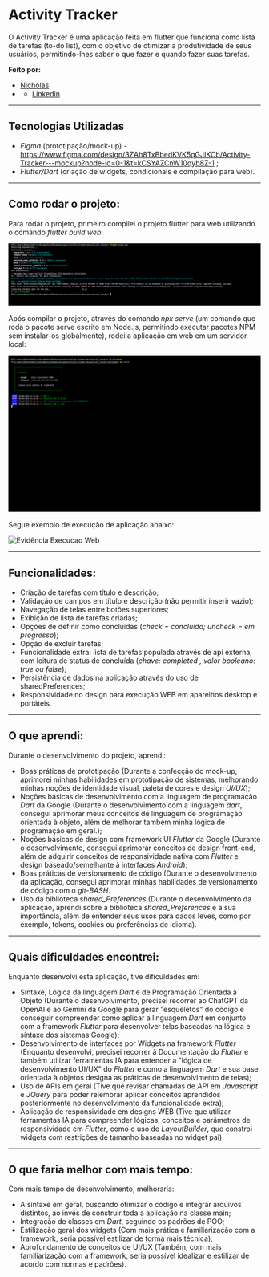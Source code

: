#  Activity Tracker

O Activity Tracker é uma aplicação feita em flutter que funciona como lista de tarefas (to-do list), com o objetivo de otimizar a produtividade de seus usuários, permitindo-lhes saber o que fazer e quando fazer suas tarefas.

**Feito por:** 
- [Nicholas](https://github.com/taldoNicholas)
- - [Linkedin](https://www.linkedin.com/in/nicholashcrangel/)

---

##  Tecnologias Utilizadas

- *Figma* (prototipação/mock-up) - https://www.figma.com/design/3ZAh8TxBbedKVK5qGJIKCb/Activity-Tracker---mockup?node-id=0-1&t=kCSYAZCnW10qyb8Z-1 ;
- *Flutter/Dart* (criação de widgets, condicionais e compilação para web).

---

##  Como rodar o projeto:

Para rodar o projeto, primeiro compilei o projeto flutter para web utilizando o comando *flutter build web*:

![Evidência Build Web](assets/images/evidenciasBuildweb.png)

Após compilar o projeto, através do comando *npx serve* (um comando que roda o pacote serve escrito em Node.js, permitindo executar pacotes NPM sem instalar-os globalmente), rodei a aplicação em web em um servidor local:

![Evidência Build Web](assets/images/evidenciasServidornpx.png)

Segue exemplo de execução de aplicação abaixo:

![Evidência Execucao Web](assets/gifs/gifExecucaoAplicacao.gif)

---

##  Funcionalidades:

- Criação de tarefas com título e descrição;
- Validação de campos em título e descrição (não permitir inserir vazio);
- Navegação de telas entre botões superiores;
- Exibição de lista de tarefas criadas;
- Opções de definir como concluídas (*check = concluída; uncheck = em progresso*);
- Opção de excluir tarefas;
- Funcionalidade extra: lista de tarefas populada através de api externa, com leitura de status de concluída (*chave: completed , valor booleano: true ou false*);
- Persistência de dados na aplicação através do uso de sharedPreferences;
- Responsividade no design para execução WEB em aparelhos desktop e portáteis.

---

## O que aprendi:

Durante o desenvolvimento do projeto, aprendi:
- Boas práticas de prototipação (Durante a confecção do mock-up, aprimorei minhas habilidades em prototipação de sistemas, melhorando minhas noções de identidade visual, paleta de cores e design *UI/UX*);
- Noções básicas de desenvolvimento com a linguagem de programação *Dart* da Google (Durante o desenvolvimento com a linguagem *dart*, consegui aprimorar meus conceitos de linguagem de programação orientada à objeto, além de melhorar também minha lógica de programação em geral.);
- Noções básicas de design com framework UI *Flutter* da Google (Durante o desenvolvimento, consegui aprimorar conceitos de design front-end, além de adquirir conceitos de responsividade nativa com *Flutter* e design baseado/semelhante à interfaces *Android*);
- Boas práticas de versionamento de código (Durante o desenvolvimento da aplicação, consegui aprimorar minhas habilidades de versionamento de código com o *git-BASH*.
- Uso da biblioteca *shared_Preferences* (Durante o desenvolvimento da aplicação, aprendi sobre a biblioteca *shared_Preferences* e a sua importância, além de entender seus usos para dados leves, como por exemplo, tokens, cookies ou preferências de idioma).

---

## Quais dificuldades encontrei:

Enquanto desenvolvi esta aplicação, tive dificuldades em:
- Sintaxe, Lógica da linguagem *Dart* e de Programação Orientada à Objeto (Durante o desenvolvimento, precisei recorrer ao ChatGPT da OpenAI e ao Gemini da Google para gerar "esqueletos" do código e conseguir compreender como aplicar a linguagem *Dart* em conjunto com a framework *Flutter* para desenvolver telas baseadas na lógica e síntaxe dos sistemas Google);
- Desenvolvimento de interfaces por Widgets na framework *Flutter* (Enquanto desenvolvi, precisei recorrer à Documentação do *Flutter* e também utilizar ferramentas IA para entender a "lógica de desenvolvimento UI/UX" do *Flutter* e como a linguagem *Dart* e sua base orientada à objetos designa as práticas de desenvolvimento de telas);
- Uso de APIs em geral (Tive que revisar chamadas de *API* em *Javascript* e *JQuery* para poder relembrar aplicar conceitos aprendidos posteriormente no desenvolvimento da funcionalidade extra);
- Aplicação de responsividade em designs WEB (Tive que utilizar ferramentas IA para compreender lógicas, conceitos e parâmetros de responsividade em *Flutter*, como o uso de *LayoutBuilder*, que constroi widgets com restrições de tamanho baseadas no widget pai).

---

## O que faria melhor com mais tempo:

Com mais tempo de desenvolvimento, melhoraria:
- A síntaxe em geral, buscando otimizar o código e integrar arquivos distintos, ao invés de construir toda a aplicação na classe main;
- Integração de classes em *Dart*, seguindo os padrões de POO;
- Estilização geral dos widgets (Com mais prática e familiarização com a framework, seria possível estilizar de forma mais técnica);
- Aprofundamento de conceitos de UI/UX (Também, com mais familiarização com a framework, seria possível idealizar e estilizar de acordo com normas e padrões).


